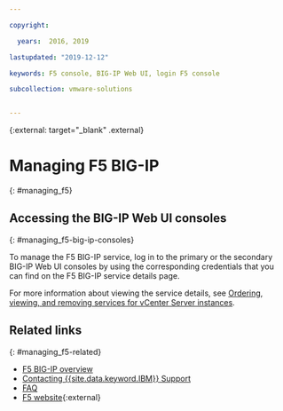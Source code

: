 ```yaml
---

copyright:

  years:  2016, 2019

lastupdated: "2019-12-12"

keywords: F5 console, BIG-IP Web UI, login F5 console

subcollection: vmware-solutions


---
```


{:external: target="_blank" .external}

# Managing F5 BIG-IP
{: #managing_f5}

## Accessing the BIG-IP Web UI consoles
{: #managing_f5-big-ip-consoles}

To manage the F5 BIG-IP service, log in to the primary or the secondary BIG-IP Web UI consoles by using the corresponding credentials that you can find on the F5 BIG-IP service details page.

For more information about viewing the service details, see [Ordering, viewing, and removing services for vCenter Server instances](/docs/services/vmwaresolutions?topic=vmware-solutions-vc_addingremovingservices).

## Related links
{: #managing_f5-related}

* [F5 BIG-IP overview](/docs/services/vmwaresolutions?topic=vmware-solutions-f5_considerations)
* [Contacting {{site.data.keyword.IBM}} Support](/docs/services/vmwaresolutions?topic=vmware-solutions-trbl_support)
* [FAQ](/docs/services/vmwaresolutions?topic=vmware-solutions-faq)
* [F5 website](https://www.f5.com/){:external}
